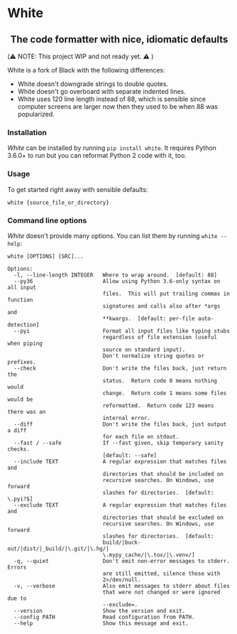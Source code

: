# White

  
<h2 align="center">The code formatter with nice, idiomatic defaults</h2>

(⚠️ NOTE: This project WIP and not ready yet. ⚠️ )


White is a fork of Black with the following differences:
- White doesn't downgrade strings to double quotes.
- White doesn't go overboard with separate indented lines.
- White uses 120 line length instead of 88, which is sensible 
  since computer screens are larger now then they used to be 
  when 88 was popularized. 

### Installation

*White* can be installed by running `pip install white`.  It requires
Python 3.6.0+ to run but you can reformat Python 2 code with it, too.


### Usage

To get started right away with sensible defaults:

```
white {source_file_or_directory}
```

### Command line options

*White* doesn't provide many options.  You can list them by running
`white --help`:

```text
white [OPTIONS] [SRC]...

Options:
  -l, --line-length INTEGER   Where to wrap around.  [default: 88]
  --py36                      Allow using Python 3.6-only syntax on all input
                              files.  This will put trailing commas in function
                              signatures and calls also after *args and
                              **kwargs.  [default: per-file auto-detection]
  --pyi                       Format all input files like typing stubs
                              regardless of file extension (useful when piping
                              source on standard input).
                              Don't normalize string quotes or prefixes.
  --check                     Don't write the files back, just return the
                              status.  Return code 0 means nothing would
                              change.  Return code 1 means some files would be
                              reformatted.  Return code 123 means there was an
                              internal error.
  --diff                      Don't write the files back, just output a diff
                              for each file on stdout.
  --fast / --safe             If --fast given, skip temporary sanity checks.
                              [default: --safe]
  --include TEXT              A regular expression that matches files and
                              directories that should be included on
                              recursive searches. On Windows, use forward
                              slashes for directories.  [default: \.pyi?$]
  --exclude TEXT              A regular expression that matches files and
                              directories that should be excluded on
                              recursive searches. On Windows, use forward
                              slashes for directories.  [default:
                              build/|buck-out/|dist/|_build/|\.git/|\.hg/|
                              \.mypy_cache/|\.tox/|\.venv/]
  -q, --quiet                 Don't emit non-error messages to stderr. Errors
                              are still emitted, silence those with
                              2>/dev/null.
  -v, --verbose               Also emit messages to stderr about files
                              that were not changed or were ignored due to
                              --exclude=.
  --version                   Show the version and exit.
  --config PATH               Read configuration from PATH.
  --help                      Show this message and exit.
```
